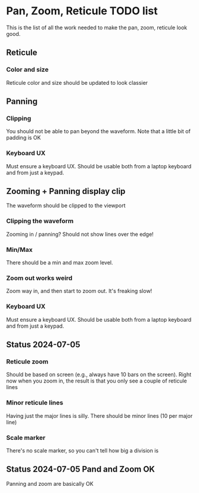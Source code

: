 ﻿# Pan, Zoom, Reticule TODO list

This is the list of all the work needed to make the pan, zoom, reticule look good.

## Reticule

### Color and size
Reticule color and size should be updated to look classier

## Panning

### Clipping
You should not be able to pan beyond the waveform. Note that a little bit of padding is OK

### Keyboard UX
Must ensure a keyboard UX. Should be usable both from a laptop keyboard and from just a keypad.

## Zooming + Panning display clip
The waveform should be clipped to the viewport

### Clipping the waveform
Zooming in / panning? Should not show lines over the edge!

### Min/Max
There should be a min and max zoom level.

### Zoom out works weird
Zoom way in, and then start to zoom out. It's freaking slow!

### Keyboard UX
Must ensure a keyboard UX. Should be usable both from a laptop keyboard and from just a keypad.



## Status 2024-07-05


### Reticule zoom
Should be based on screen (e.g., always have 10 bars on the screen). Right now when you zoom in, the result is that you only see a couple of reticule lines

### Minor reticule lines
Having just the major lines is silly. There should be minor lines (10 per major line)

### Scale marker
There's no scale marker, so you can't tell how big a division is



## Status 2024-07-05 Pand and Zoom OK

Panning and zoom are basically OK
